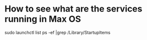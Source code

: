 # How to see what are the services running in Max OS
 sudo launchctl list
 ps -ef |grep /Library/StartupItems